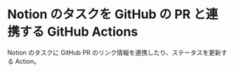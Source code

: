 # Notion のタスクを GitHub の PR と連携する GitHub Actions

Notion のタスクに GitHub PR のリンク情報を連携したり、ステータスを更新する Action。

